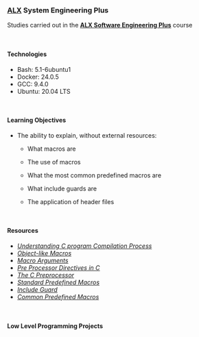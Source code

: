 ### [ALX](https://www.alxafrica.com/) System Engineering Plus

Studies carried out in the **[ALX Software Engineering Plus](https://www.alxafrica.com/software-engineering-plus/)** course

<br />

#### Technologies

* Bash:		5.1-6ubuntu1
* Docker:	24.0.5
* GCC:		9.4.0
* Ubuntu:	20.04 LTS

<br />

#### Learning Objectives

* The ability to explain, without external resources:
	* What macros are

	* The use of macros

	* What the most common predefined macros are

	* What include guards are

	* The application of header files

<br />

#### Resources

* _[Understanding C program Compilation Process](https://www.youtube.com/watch?v=eW5he5uFBNM)_
* _[Object-like Macros](https://gcc.gnu.org/onlinedocs/gcc-5.1.0/cpp/Object-like-Macros.html)_
* _[Macro Arguments](https://gcc.gnu.org/onlinedocs/gcc-5.1.0/cpp/Macro-Arguments.html)_
* _[Pre Processor Directives in C](https://www.youtube.com/watch?v=X6HiYbY3Uak)_
* _[The C Preprocessor](https://www.cprogramming.com/tutorial/cpreprocessor.html)_
* _[Standard Predefined Macros](https://gcc.gnu.org/onlinedocs/gcc-5.1.0/cpp/Standard-Predefined-Macros.html)_
* _[Include Guard](https://en.wikipedia.org/wiki/Include_guard)_
* _[Common Predefined Macros](https://gcc.gnu.org/onlinedocs/gcc-5.1.0/cpp/Common-Predefined-Macros.html)_

<br />

#### Low Level Programming Projects

<br />
